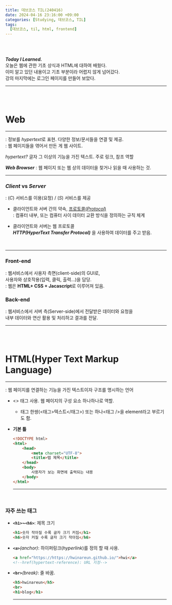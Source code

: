 ```yaml
---
title: 데브코스 TIL(240416)
date: 2024-04-16 23:16:00 +09:00
categories: [Studying, 데브코스, TIL]
tags: 
  [데브코스, til, html, frontend]
---
```

<br>
<br>

***Today I Learned.*** 
<br>
오늘은 웹에 관한 기초 상식과 HTML에 대하여 배웠다.<br>
이미 알고 있던 내용이고 기초 부분이라 어렵지 않게 넘어갔다.<br>
강의 마지막에는 로그인 페이지를 만들어 보았다.

---
<br>
<br>

**Web**
==========
----------
: 정보를 *hypertext*로 표현. 다양한 정보/문서들을 연결 및 제공.
<br>
: 웹 페이지들을 엮어서 만든 게 웹 사이트.

*hypertext?* 글자 그 이상의 기능을 가진 텍스트. 주로 링크, 참조 역할


***Web Browser***
: 웹 페이지 또는 웹 상의 데이터을 찾거나 읽을 때 사용하는 것.

---
### ***Client* vs *Server***

: (*C*) 서비스를 이용(요청) / (*S*) 서비스를 제공

- 클라이언트와 서버 간의 약속, <U>프로토콜(*Protocol*)</U>
<br>: 컴퓨터 내부, 또는 컴퓨터 사이 데이터 교환 방식을 정의하는 규칙 체계
    
- 클라이언트와 서버는 웹 프로토콜 <br>***HTTP(HyperText Transfer Protocol)*** 을 사용하여 데이터를 주고 받음.

<br>

---
### Front-end

: 웹서비스에서 사용자 측면(client-side)의 GUI로,<br>
사용자와 상호작용(입력, 클릭, 출력…)을 담당.
<br>
: 웹은 **HTML+ CSS + Jacascript**로 이루어져 있음.

### Back-end

: 웹서비스에서 서버 측(Server-side)에서 
 전달받은 데이터와 요청을 <br>
 내부 데이터와 연산 활용 및 처리하고 결과를 전달.

---
<br><br>

**HTML(Hyper Text Markup Language)**
================================
--------------------------------

: 웹 페이지를 연결하는 기능을 가진 텍스트이자 구조를 명시하는 언어

- <> 태그 사용. 웹 페이지의 구성 요소 하나하나로 역할.
    - 태그 한쌍(<태그>텍스트</태그>) 또는 하나<태그 />을 element라고 부르기도 함.

- **기본 틀**
    ```html
    <!DOCTYPE html>
    <html>
        <head>
            <meta charset="UTF-8">
            <title>탭 제목</title>
        </head>
        <body> 
    	    사용자가 보는 화면에 출력되는 내용
        </body>
    </html>
    ```
    ---
<br>

### 자주 쓰는 태그

- **`<h1>`~`<h6>`**: 제목 크기  
    ```html
    <h1>숫자 작아질 수록 글자 크기 커짐</h1>
    <h6>숫자 커질 수록 글자 크기 작아짐</h6>
    ```

- **`<a>`***(anchor)*: 하이퍼링크(*hyperlink*)를 정의 할 때 사용.
    ```html
    <a href="https://https://hwinareun.github.io/">hwi</a>
    <!--href(hypertext-reference): URL 지정-->
    ```
- **`<br>`***(break)*: 줄 바꿈.
    ```html
    <h5>hwinareun</h5>
    <br>
    <h1>blog</h1>
    ```
    ---

<br>
